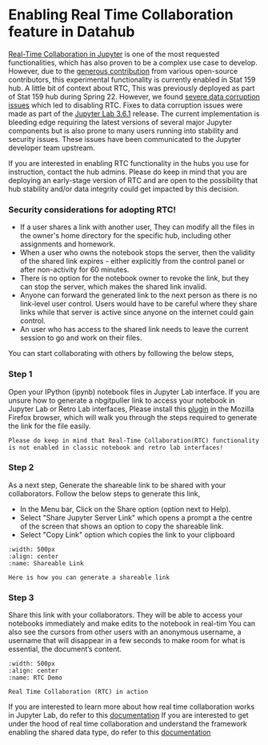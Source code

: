 # Enabling Real Time Collaboration feature in Datahub

[Real-Time Collaboration in Jupyter](https://github.com/jupyterlab/rtc) is one of the most requested functionalities, which has also proven to be a complex use case to develop. However, due to the [generous contribution](https://github.com/jupyterlab/rtc/graphs/contributors) from various open-source contributors, this experimental functionality is currently enabled in Stat 159 hub.  A little bit of context about RTC, This was previously deployed as part of Stat 159 hub during Spring 22. However, we found [severe data corruption issues](https://github.com/berkeley-dsep-infra/datahub/pull/3287) which led to disabling RTC. Fixes to data corruption issues were made as part of the [Jupyter Lab 3.6.1](https://github.com/jupyterlab/jupyterlab/releases/tag/v3.6.1) release. The current implementation is bleeding edge requiring the latest versions of several major Jupyter components but is also prone to many users running into stability and security issues. These issues have been communicated to the Jupyter developer team upstream.

If you are interested in enabling RTC functionality in the hubs you use for instruction, contact the hub admins. Please do keep in mind that you are deploying an early-stage version of RTC and are open to the possibility that hub stability and/or data integrity could get impacted by this decision.

### Security considerations for adopting RTC!

- If a user shares a link with another user, They can modify all the files in the owner's home directory for the specific hub, including other assignments and homework.
- When a user who owns the notebook stops the server, then the validity of the shared link expires - either explicitly from the control panel or after non-activity for 60 minutes.
- There is no option for the notebook owner to revoke the link, but they can stop the server, which makes the shared link invalid.
- Anyone can forward the generated link to the next person as there is no link-level user control. Users would have to be careful where they share links while that server is active since anyone on the internet could gain control.
- An user who has access to the shared link needs to leave the current session to go and work on their files.

You can start collaborating with others by following the below steps,

### Step 1

Open your IPython (ipynb) notebook files in Jupyter Lab interface. If you are unsure how to generate a nbgitpuller link to access your notebook in Jupyter Lab or Retro Lab interfaces, Please install this [plugin](https://addons.mozilla.org/en-US/firefox/addon/nbgitpuller-link-generator/?utm_source=addons.mozilla.org&utm_medium=referral&utm_content=search) in the Mozilla Firefox browser, which will walk you through the steps required to generate the link for the file easily.

```{note}
Please do keep in mind that Real-Time Collaboration(RTC) functionality is not enabled in classic notebook and retro lab interfaces!
```

### Step 2
As a next step, Generate the shareable link to be shared with your collaborators. Follow the below steps to generate this link,
- In the Menu bar, Click on the Share option (option next to Help). 
- Select "Share Jupyter Server Link" which opens a prompt a the centre of the screen that shows an option to copy the shareable link. 
- Select "Copy Link" option which copies the link to your clipboard

```{figure} ../images/Share_link.gif
:width: 500px
:align: center
:name: Shareable Link

Here is how you can generate a shareable link
```

### Step 3
Share this link with your collaborators. They will be able to access your notebooks immediately and make edits to the notebook in real-tim
You can also see the cursors from other users with an anonymous username, a username that will disappear in a few seconds to make room for what is essential, the document’s content.

```{figure} ../images/RTC_demo.gif
:width: 500px
:align: center
:name: RTC Demo

Real Time Collaboration (RTC) in action
```

If you are interested to learn more about how real time collaboration works in Jupyter Lab, do refer to this [documentation](https://jupyterlab.readthedocs.io/en/stable/user/rtc.html)
If you are interested to get under the hood of real time collaboration and understand the framework enabling the shared data type, do refer to this [documentation](https://github.com/yjs/yjs)